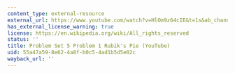 ```yaml
---
content_type: external-resource
external_url: https://www.youtube.com/watch?v=HlOm9z64cIE&t=1s&ab_channel=AndrewSutherland
has_external_license_warning: true
license: https://en.wikipedia.org/wiki/All_rights_reserved
status: ''
title: Problem Set 5 Problem 1 Rubik's Pie (YouTube)
uid: 55a47a59-8e62-4a8f-b0c5-4ad1b5d5e02c
wayback_url: ''
---
```


